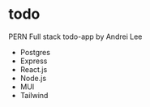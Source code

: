 # todo

PERN Full stack todo-app by Andrei Lee

* Postgres
* Express
* React.js
* Node.js
* MUI
* Tailwind
